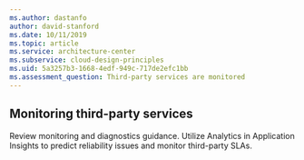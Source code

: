 ```yaml
---
ms.author: dastanfo
author: david-stanford
ms.date: 10/11/2019
ms.topic: article
ms.service: architecture-center
ms.subservice: cloud-design-principles
ms.uid: 5a3257b3-1668-4edf-949c-717de2efc1bb
ms.assessment_question: Third-party services are monitored
---
```

## Monitoring third-party services

Review monitoring and diagnostics guidance. Utilize Analytics in Application Insights to predict reliability issues and monitor third-party SLAs.
